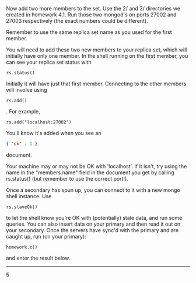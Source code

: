 Now add two more members to the set. Use the 2/ and 3/ directories we created in homework 4.1. Run those two mongod's on ports 27002 and 27003 respectively (the exact numbers could be different).

Remember to use the same replica set name as you used for the first member.

You will need to add these two new members to your replica set, which will initially have only one member. In the shell running on the first member, you can see your replica set status with
```
rs.status()
```
Initially it will have just that first member. Connecting to the other members will involve using
```
rs.add()
```
. For example,
```
rs.add("localhost:27002")
```
You'll know it's added when you see an
```JSON
{ "ok" : 1 }
```
document.

Your machine may or may not be OK with 'localhost'. If it isn't, try using the name in the "members.name" field in the document you get by calling rs.status() (but remember to use the correct port!).

Once a secondary has spun up, you can connect to it with a new mongo shell instance. Use
```
rs.slaveOk()
```
to let the shell know you're OK with (potentially) stale data, and run some queries. You can also insert data on your primary and then read it out on your secondary. Once the servers have sync'd with the primary and are caught up, run (on your primary):
```
homework.c()
```
and enter the result below.

----

5

